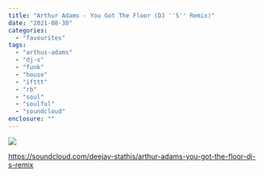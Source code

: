 ```yaml
---
title: "Arthur Adams - You Got The Floor (DJ ''S'' Remix)"
date: "2021-08-30"
categories: 
  - "favourites"
tags: 
  - "arthus-adams"
  - "dj-s"
  - "funk"
  - "house"
  - "ifttt"
  - "rb"
  - "soul"
  - "soulful"
  - "soundcloud"
enclosure: ""
---
```


![](https://ift.tt/3gLYHD3)

https://soundcloud.com/deejay-stathis/arthur-adams-you-got-the-floor-dj-s-remix
